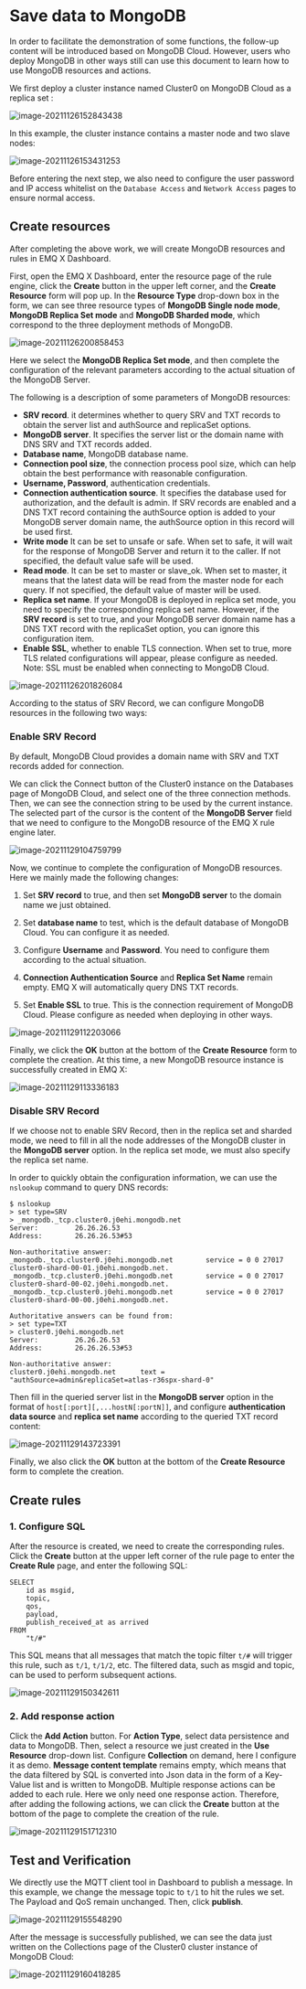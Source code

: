 # Save data to MongoDB

In order to facilitate the demonstration of some functions, the follow-up content will be introduced based on MongoDB Cloud. However, users who deploy MongoDB in other ways still can use this document to learn how to use MongoDB resources and actions.

We first deploy a cluster instance named Cluster0 on MongoDB Cloud as a replica set :

![image-20211126152843438](D:\emqx\emqx-docs\zh_CN\rule\assets\rule-engine\mongo_data_to_store1.png)

In this example, the cluster instance contains a master node and two slave nodes:

![image-20211126153431253](D:\emqx\emqx-docs\zh_CN\rule\assets\rule-engine\mongo_data_to_store2.png)

Before entering the next step, we also need to configure the user password and IP access whitelist on the `Database Access` and `Network Access` pages to ensure normal access.

## Create resources

After completing the above work, we will create MongoDB resources and rules in EMQ X Dashboard.

First, open the EMQ X Dashboard, enter the resource page of the rule engine, click the **Create** button in the upper left corner, and the **Create Resource** form will pop up. In the **Resource Type** drop-down box in the form, we can see three resource types of **MongoDB Single node mode**, **MongoDB Replica Set mode** and **MongoDB Sharded mode**, which correspond to the three deployment methods of MongoDB.

![image-20211126200858453](D:\emqx\emqx-docs\zh_CN\rule\assets\rule-engine\mongo_data_to_store3.png)

Here we select the **MongoDB Replica Set mode**, and then complete the configuration of the relevant parameters according to the actual situation of the MongoDB Server.

The following is a description of some parameters of MongoDB resources:

- **SRV record**. it determines whether to query SRV and TXT records to obtain the server list and authSource and replicaSet options.
- **MongoDB server**. It specifies the server list or the domain name with DNS SRV and TXT records added.
- **Database name**, MongoDB database name.
- **Connection pool size**, the connection process pool size, which can help obtain the best performance with reasonable configuration.
- **Username, Password**, authentication credentials.
- **Connection authentication source**. It specifies the database used for authorization, and the default is admin. If SRV records are enabled and a DNS TXT record containing the authSource option is added to your MongoDB server domain name, the authSource option in this record will be used first.
- **Write mode** It can be set to unsafe or safe. When set to safe, it will wait for the response of MongoDB Server and return it to the caller. If not specified, the default value safe will be used.
- **Read mode**. It can be set to master or slave_ok. When set to master, it means that the latest data will be read from the master node for each query. If not specified, the default value of master will be used.
- **Replica set name**. If your MongoDB is deployed in replica set mode, you need to specify the corresponding replica set name. However, if the **SRV record** is set to true, and your MongoDB server domain name has a DNS TXT record with the replicaSet option, you can ignore this configuration item.
- **Enable SSL**, whether to enable TLS connection. When set to true, more TLS related configurations will appear, please configure as needed. Note: SSL must be enabled when connecting to MongoDB Cloud.

![image-20211126201826084](D:\emqx\emqx-docs\zh_CN\rule\assets\rule-engine\mongo_data_to_store4.png)

According to the status of SRV Record, we can configure MongoDB resources in the following two ways:

### Enable SRV Record

By default, MongoDB Cloud provides a domain name with SRV and TXT records added for connection.

We can click the Connect button of the Cluster0 instance on the Databases page of MongoDB Cloud, and select one of the three connection methods. Then, we can see the connection string to be used by the current instance. The selected part of the cursor is the content of the **MongoDB Server**  field that we need to configure to the MongoDB resource of the EMQ X rule engine later.

![image-20211129104759799](D:\emqx\emqx-docs\zh_CN\rule\assets\rule-engine\mongo_data_to_store5.png)

Now, we continue to complete the configuration of MongoDB resources. Here we mainly made the following changes:

1. Set **SRV record** to true, and then set **MongoDB server** to the domain name we just obtained.
2. Set **database name** to test, which is the default database of MongoDB Cloud. You can configure it as needed.

3. Configure **Username** and **Password**. You need to configure them according to the actual situation.

4. **Connection Authentication Source** and **Replica Set Name** remain empty. EMQ X will automatically query DNS TXT records.
5. Set **Enable SSL** to true. This is the connection requirement of MongoDB Cloud. Please configure as needed when deploying in other ways.

![image-20211129112203066](D:\emqx\emqx-docs\zh_CN\rule\assets\rule-engine\mongo_data_to_store6.png)

Finally, we click the **OK** button at the bottom of the **Create Resource** form to complete the creation. At this time, a new MongoDB resource instance is successfully created in EMQ X:

![image-20211129113336183](D:\emqx\emqx-docs\zh_CN\rule\assets\rule-engine\mongo_data_to_store7.png)

### Disable SRV Record

If we choose not to enable SRV Record, then in the replica set and sharded mode, we need to fill in all the node addresses of the MongoDB cluster in the **MongoDB server** option. In the replica set mode, we must also specify the replica set name.

In order to quickly obtain the configuration information, we can use the `nslookup` command to query DNS records:

```
$ nslookup
> set type=SRV 
> _mongodb._tcp.cluster0.j0ehi.mongodb.net
Server:         26.26.26.53
Address:        26.26.26.53#53

Non-authoritative answer:
_mongodb._tcp.cluster0.j0ehi.mongodb.net        service = 0 0 27017 cluster0-shard-00-01.j0ehi.mongodb.net.
_mongodb._tcp.cluster0.j0ehi.mongodb.net        service = 0 0 27017 cluster0-shard-00-02.j0ehi.mongodb.net.
_mongodb._tcp.cluster0.j0ehi.mongodb.net        service = 0 0 27017 cluster0-shard-00-00.j0ehi.mongodb.net.

Authoritative answers can be found from:
> set type=TXT 
> cluster0.j0ehi.mongodb.net
Server:         26.26.26.53
Address:        26.26.26.53#53

Non-authoritative answer:
cluster0.j0ehi.mongodb.net      text = "authSource=admin&replicaSet=atlas-r36spx-shard-0"
```

Then fill in the queried server list in the **MongoDB server** option in the format of `host[:port][,...hostN[:portN]]`, and configure **authentication data source**  and **replica set name** according to the queried TXT record content:

![image-20211129143723391](D:\emqx\emqx-docs\zh_CN\rule\assets\rule-engine\mongo_data_to_store8.png)

Finally, we also click the **OK** button at the bottom of the **Create Resource** form to complete the creation.

## Create rules

### 1. Configure SQL

After the resource is created, we need to create the corresponding rules. Click the **Create** button at the upper left corner of the rule page to enter the **Create Rule** page, and enter the following SQL:

```
SELECT
	id as msgid,
	topic,
	qos,
	payload,
	publish_received_at as arrived
FROM
	"t/#"
```

This SQL means that all messages that match the topic filter `t/#` will trigger this rule, such as `t/1`, `t/1/2`, etc. The filtered data, such as msgid and topic, can be used to perform subsequent actions.

![image-20211129150342611](D:\emqx\emqx-docs\zh_CN\rule\assets\rule-engine\mongo_data_to_store9.png)

### 2. Add response action

Click the **Add Action** button. For **Action Type**, select data persistence and data to MongoDB. Then, select a resource we just created in the **Use Resource** drop-down list. Configure **Collection** on demand, here I configure it as demo. **Message content template** remains empty, which means that the data filtered by SQL is converted into Json data in the form of a Key-Value list and is written to MongoDB. Multiple response actions can be added to each rule. Here we only need one response action. Therefore, after adding the following actions, we can click the **Create** button at the bottom of the page to complete the creation of the rule.

![image-20211129151712310](D:\emqx\emqx-docs\zh_CN\rule\assets\rule-engine\mongo_data_to_store10.png)

## Test and Verification

We directly use the MQTT client tool in Dashboard to publish a message. In this example, we change the message topic to `t/1` to hit the rules we set. The Payload and QoS remain unchanged. Then, click **publish**.

![image-20211129155548290](D:\emqx\emqx-docs\zh_CN\rule\assets\rule-engine\mongo_data_to_store11.png)

After the message is successfully published, we can see the data just written on the Collections page of the Cluster0 cluster instance of MongoDB Cloud:

![image-20211129160418285](D:\emqx\emqx-docs\zh_CN\rule\assets\rule-engine\mongo_data_to_store12.png)



